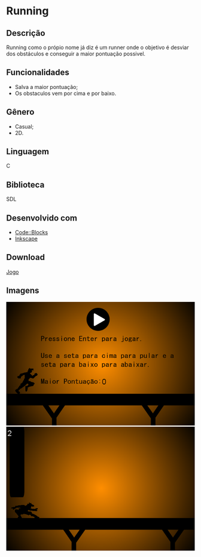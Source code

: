 # Running
## Descrição
Running como o própio nome já diz é um runner onde o objetivo é desviar dos obstáculos e conseguir a maior pontuação possivel.
  
## Funcionalidades
* Salva a maior pontuação;
* Os obstaculos vem por cima e por baixo.

## Gênero
* Casual;
* 2D.

## Linguagem
C

## Biblioteca
SDL

## Desenvolvido com
* [Code::Blocks](http://www.codeblocks.org/)
* [Inkscape](https://inkscape.org/pt-br/)

## Download
[Jogo](http://www.mediafire.com/file/n9m3v34ja90mvub/Running.zip/file)

## Imagens
![Running-Menu](https://github.com/RodrigoFernandoSilva/C-Games/blob/master/Running/Prints/Running-Menu.PNG)
![Running-Play](https://github.com/RodrigoFernandoSilva/C-Games/blob/master/Running/Prints/Running-Play.png)
